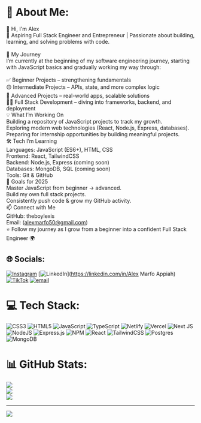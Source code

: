 # 💫 About Me:
👋 Hi, I'm Alex<br>🚀 Aspiring Full Stack Engineer and Entrepreneur | Passionate about building, learning, and solving problems with code.<br><br>🌱 My Journey<br>I’m currently at the beginning of my software engineering journey, starting with JavaScript basics and gradually working my way through:<br><br>✅ Beginner Projects – strengthening fundamentals<br>🟡 Intermediate Projects – APIs, state, and more complex logic<br>🔴 Advanced Projects – real-world apps, scalable solutions<br>🧑‍💻 Full Stack Development – diving into frameworks, backend, and deployment<br>💡 What I’m Working On<br>Building a repository of JavaScript projects to track my growth.<br>Exploring modern web technologies (React, Node.js, Express, databases).<br>Preparing for internship opportunities by building meaningful projects.<br>🛠️ Tech I’m Learning<br>Languages: JavaScript (ES6+), HTML, CSS<br>Frontend: React, TailwindCSS<br>Backend: Node.js, Express (coming soon)<br>Databases: MongoDB, SQL (coming soon)<br>Tools: Git & GitHub<br>🎯 Goals for 2025<br>Master JavaScript from beginner → advanced.<br>Build my own full stack projects.<br>Consistently push code & grow my GitHub activity.<br>📫 Connect with Me<br>GitHub: theboylexis<br>Email: (alexmarfo50@gmail.com)<br>⭐ Follow my journey as I grow from a beginner into a confident Full Stack Engineer 🌍


## 🌐 Socials:
[![Instagram](https://img.shields.io/badge/Instagram-%23E4405F.svg?logo=Instagram&logoColor=white)](https://instagram.com/theboylexis) [![LinkedIn](https://img.shields.io/badge/LinkedIn-%230077B5.svg?logo=linkedin&logoColor=white)](https://linkedin.com/in/Alex Marfo Appiah) [![TikTok](https://img.shields.io/badge/TikTok-%23000000.svg?logo=TikTok&logoColor=white)](https://tiktok.com/@theboylexis) [![email](https://img.shields.io/badge/Email-D14836?logo=gmail&logoColor=white)](mailto:alexmarfo509@gmail.com) 

# 💻 Tech Stack:
![CSS3](https://img.shields.io/badge/css3-%231572B6.svg?style=for-the-badge&logo=css3&logoColor=white) ![HTML5](https://img.shields.io/badge/html5-%23E34F26.svg?style=for-the-badge&logo=html5&logoColor=white) ![JavaScript](https://img.shields.io/badge/javascript-%23323330.svg?style=for-the-badge&logo=javascript&logoColor=%23F7DF1E) ![TypeScript](https://img.shields.io/badge/typescript-%23007ACC.svg?style=for-the-badge&logo=typescript&logoColor=white) ![Netlify](https://img.shields.io/badge/netlify-%23000000.svg?style=for-the-badge&logo=netlify&logoColor=#00C7B7) ![Vercel](https://img.shields.io/badge/vercel-%23000000.svg?style=for-the-badge&logo=vercel&logoColor=white) ![Next JS](https://img.shields.io/badge/Next-black?style=for-the-badge&logo=next.js&logoColor=white) ![NodeJS](https://img.shields.io/badge/node.js-6DA55F?style=for-the-badge&logo=node.js&logoColor=white) ![Express.js](https://img.shields.io/badge/express.js-%23404d59.svg?style=for-the-badge&logo=express&logoColor=%2361DAFB) ![NPM](https://img.shields.io/badge/NPM-%23CB3837.svg?style=for-the-badge&logo=npm&logoColor=white) ![React](https://img.shields.io/badge/react-%2320232a.svg?style=for-the-badge&logo=react&logoColor=%2361DAFB) ![TailwindCSS](https://img.shields.io/badge/tailwindcss-%2338B2AC.svg?style=for-the-badge&logo=tailwind-css&logoColor=white) ![Postgres](https://img.shields.io/badge/postgres-%23316192.svg?style=for-the-badge&logo=postgresql&logoColor=white) ![MongoDB](https://img.shields.io/badge/MongoDB-%234ea94b.svg?style=for-the-badge&logo=mongodb&logoColor=white)
# 📊 GitHub Stats:
![](https://github-readme-stats.vercel.app/api?username=theboylexis&theme=dark&hide_border=false&include_all_commits=false&count_private=false)<br/>
![](https://nirzak-streak-stats.vercel.app/?user=theboylexis&theme=dark&hide_border=false)<br/>
![](https://github-readme-stats.vercel.app/api/top-langs/?username=theboylexis&theme=dark&hide_border=false&include_all_commits=false&count_private=false&layout=compact)

---
[![](https://visitcount.itsvg.in/api?id=theboylexis&icon=0&color=0)](https://visitcount.itsvg.in)

<!-- Proudly created with GPRM ( https://gprm.itsvg.in ) -->
